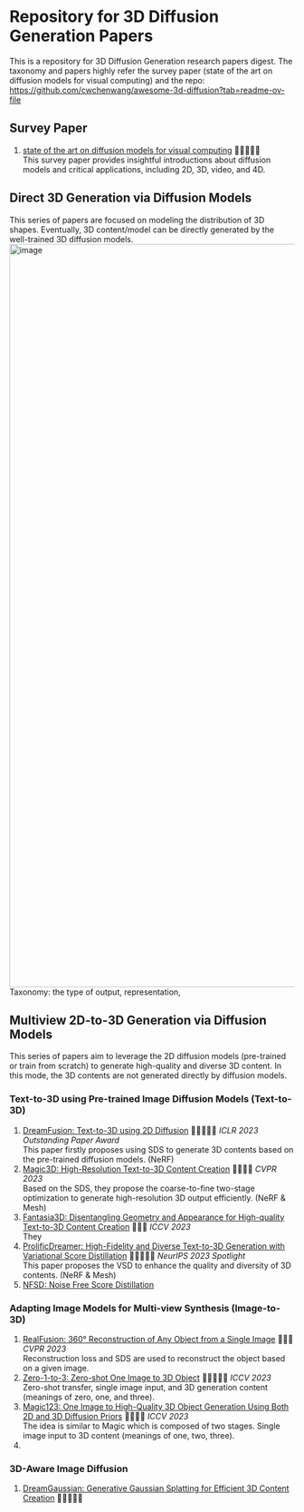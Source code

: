 # Repository for 3D Diffusion Generation Papers
This is a repository for 3D Diffusion Generation research papers digest. The taxonomy and papers highly refer the survey paper (state of the art on diffusion models for visual computing) and the repo: https://github.com/cwchenwang/awesome-3d-diffusion?tab=readme-ov-file

## Survey Paper
1. [state of the art on diffusion models for visual computing](https://arxiv.org/abs/2310.07204) 🌟🌟🌟🌟🌟 \
   This survey paper provides insightful introductions about diffusion models and critical applications, including 2D, 3D, video, and 4D.

## Direct 3D Generation via Diffusion Models
This series of papers are focused on modeling the distribution of 3D shapes. Eventually, 3D content/model can be directly generated by the well-trained 3D diffusion models.
<img width="1310" alt="image" src="https://github.com/wenqsun/3D-Diffusion/assets/93043187/21e134a2-a110-40aa-9638-1cd9bc11e8bc">
Taxonomy: the type of output, representation,  

## Multiview 2D-to-3D Generation via Diffusion Models
This series of papers aim to leverage the 2D diffusion models (pre-trained or train from scratch) to generate high-quality and diverse 3D content. In this mode, the 3D contents are not generated directly by diffusion models.

### Text-to-3D using Pre-trained Image Diffusion Models (Text-to-3D)
1. [DreamFusion: Text-to-3D using 2D Diffusion](https://arxiv.org/abs/2209.14988) 🌟🌟🌟🌟🌟 $\textit{ICLR 2023 Outstanding Paper Award}$\
   This paper firstly proposes using SDS to generate 3D contents based on the pre-trained diffusion models. (NeRF)
2. [Magic3D: High-Resolution Text-to-3D Content Creation](https://research.nvidia.com/labs/dir/magic3d/) 🌟🌟🌟🌟 $\textit{CVPR 2023}$\
   Based on the SDS, they propose the coarse-to-fine two-stage optimization to generate high-resolution 3D output efficiently. (NeRF & Mesh)
3. [Fantasia3D: Disentangling Geometry and Appearance for High-quality Text-to-3D Content Creation](https://arxiv.org/abs/2303.13873) 🌟🌟🌟 $\textit{ICCV 2023}$\
   They
5. [ProlificDreamer: High-Fidelity and Diverse Text-to-3D Generation with Variational Score Distillation](https://arxiv.org/abs/2305.16213) 🌟🌟🌟🌟🌟 $\textit{NeurIPS 2023 Spotlight}$\
   This paper proposes the VSD to enhance the quality and diversity of 3D contents. (NeRF & Mesh)
6. [NFSD: Noise Free Score Distillation](https://arxiv.org/abs/2310.17590) 

### Adapting Image Models for Multi-view Synthesis (Image-to-3D)
1. [RealFusion: 360° Reconstruction of Any Object from a Single Image](https://arxiv.org/abs/2302.10663) 🌟🌟🌟 $\textit{CVPR 2023}$\
   Reconstruction loss and SDS are used to reconstruct the object based on a given image.
2. [Zero-1-to-3: Zero-shot One Image to 3D Object](https://arxiv.org/abs/2303.11328) 🌟🌟🌟🌟🌟 $\textit{ICCV 2023}$\
   Zero-shot transfer, single image input, and 3D generation content (meanings of zero, one, and three).
3. [Magic123: One Image to High-Quality 3D Object Generation Using Both 2D and 3D Diffusion Priors](https://arxiv.org/abs/2306.17843) 🌟🌟🌟🌟 $\textit{ICCV 2023}$\
   The idea is similar to Magic which is composed of two stages. Single image input to 3D content (meanings of one, two, three).
4. 

### 3D-Aware Image Diffusion
1. [DreamGaussian: Generative Gaussian Splatting for Efficient 3D Content Creation](https://openreview.net/forum?id=UyNXMqnN3c) 🌟🌟🌟🌟🌟

